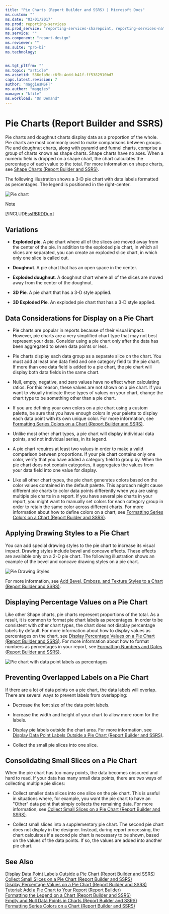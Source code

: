 ```yaml
---
title: "Pie Charts (Report Builder and SSRS) | Microsoft Docs"
ms.custom: ""
ms.date: "03/01/2017"
ms.prod: reporting-services
ms.prod_service: "reporting-services-sharepoint, reporting-services-native"
ms.service: ""
ms.component: "report-design"
ms.reviewer: ""
ms.suite: "pro-bi"
ms.technology: 


ms.tgt_pltfrm: ""
ms.topic: "article"
ms.assetid: 536efa9c-c6fb-4cdd-b41f-ff5382910bd7
caps.latest.revision: 7
author: "maggiesMSFT"
ms.author: "maggies"
manager: "kfile"
ms.workload: "On Demand"
---
```

# Pie Charts (Report Builder and SSRS)
  Pie charts and doughnut charts display data as a proportion of the whole. Pie charts are most commonly used to make comparisons between groups. Pie and doughnut charts, along with pyramid and funnel charts, comprise a group of charts known as shape charts. Shape charts have no axes. When a numeric field is dropped on a shape chart, the chart calculates the percentage of each value to the total. For more information on shape charts, see [Shape Charts &#40;Report Builder and SSRS&#41;](../../reporting-services/report-design/shape-charts-report-builder-and-ssrs.md).  
  
 The following illustration shows a 3-D pie chart with data labels formatted as percentages.  The legend is positioned in the right-center.  
  
 ![Pie chart](../../reporting-services/report-design/media/piechart.gif "Pie chart")  
  
> [!NOTE]  
>  [!INCLUDE[ssRBRDDup](../../includes/ssrbrddup-md.md)]  
  
## Variations  
  
-   **Exploded pie**. A pie chart where all of the slices are moved away from the center of the pie. In addition to the exploded pie chart, in which all slices are separated, you can create an exploded slice chart, in which only one slice is called out.  
  
-   **Doughnut**. A pie chart that has an open space in the center.  
  
-   **Exploded doughnut**. A doughnut chart where all of the slices are moved away from the center of the doughnut.  
  
-   **3D Pie**. A pie chart that has a 3-D style applied.  
  
-   **3D Exploded Pie**. An exploded pie chart that has a 3-D style applied.  
  
## Data Considerations for Display on a Pie Chart  
  
-   Pie charts are popular in reports because of their visual impact. However, pie charts are a very simplified chart type that may not best represent your data. Consider using a pie chart only after the data has been aggregated to seven data points or less.  
  
-   Pie charts display each data group as a separate slice on the chart. You must add at least one data field and one category field to the pie chart. If more than one data field is added to a pie chart, the pie chart will display both data fields in the same chart.  
  
-   Null, empty, negative, and zero values have no effect when calculating ratios. For this reason, these values are not shown on a pie chart. If you want to visually indicate these types of values on your chart, change the chart type to be something other than a pie chart.  
  
-   If you are defining your own colors on a pie chart using a custom palette, be sure that you have enough colors in your palette to display each data point with its own unique color. For more information, see [Formatting Series Colors on a Chart &#40;Report Builder and SSRS&#41;](../../reporting-services/report-design/formatting-series-colors-on-a-chart-report-builder-and-ssrs.md).  
  
-   Unlike most other chart types, a pie chart will display individual data points, and not individual series, in its legend.  
  
-   A pie chart requires at least two values in order to make a valid comparison between proportions. If your pie chart contains only one color, verify that you have added a category field to group by. When the pie chart does not contain categories, it aggregates the values from your data field into one value for display.  
  
-   Like all other chart types, the pie chart generates colors based on the color values contained in the default palette. This approach might cause different pie charts to color data points differently when you are using multiple pie charts in a report. If you have several pie charts in your report, you might want to manually set colors for each category group in order to retain the same color across different charts. For more information about how to define colors on a chart, see [Formatting Series Colors on a Chart &#40;Report Builder and SSRS&#41;](../../reporting-services/report-design/formatting-series-colors-on-a-chart-report-builder-and-ssrs.md).  
  
## Applying Drawing Styles to a Pie Chart  
 You can add special drawing styles to the pie chart to increase its visual impact. Drawing styles include bevel and concave effects. These effects are available only on a 2-D pie chart. The following illustration shows an example of the bevel and concave drawing styles on a pie chart.  
  
 ![Pie Drawing Styles](../../reporting-services/report-design/media/rs-piedrawingeffects-concave2.gif "Pie Drawing Styles")  
  
 For more information, see [Add Bevel, Emboss, and Texture Styles to a Chart &#40;Report Builder and SSRS&#41;](../../reporting-services/report-design/chart-effects-add-bevel-emboss-or-texture-report-builder.md).  
  
## Displaying Percentage Values on a Pie Chart  
 Like other Shape charts, pie charts represent proportions of the total. As a result, it is common to format pie chart labels as percentages. In order to be consistent with other chart types, the chart does not display percentage labels by default. For more information about how to display values as percentages on the chart, see [Display Percentage Values on a Pie Chart &#40;Report Builder and SSRS&#41;](../../reporting-services/report-design/display-percentage-values-on-a-pie-chart-report-builder-and-ssrs.md). For more information about how to format numbers as percentages in your report, see [Formatting Numbers and Dates &#40;Report Builder and SSRS&#41;](../../reporting-services/report-design/formatting-numbers-and-dates-report-builder-and-ssrs.md).  
  
 ![Pie chart with data point labels as percentages](../../reporting-services/report-design/media/rs-piechartpercentages.gif "Pie chart with data point labels as percentages")  
  
## Preventing Overlapped Labels on a Pie Chart  
 If there are a lot of data points on a pie chart, the data labels will overlap. There are several ways to prevent labels from overlapping:  
  
-   Decrease the font size of the data point labels.  
  
-   Increase the width and height of your chart to allow more room for the labels.  
  
-   Display pie labels outside the chart area. For more information, see [Display Data Point Labels Outside a Pie Chart &#40;Report Builder and SSRS&#41;](../../reporting-services/report-design/display-data-point-labels-outside-a-pie-chart-report-builder-and-ssrs.md).  
  
-   Collect the small pie slices into one slice.  
  
## Consolidating Small Slices on a Pie Chart  
 When the pie chart has too many points, the data becomes obscured and hard to read. If your data has many small data points, there are two ways of collecting multiple pie slices:  
  
-   Collect smaller data slices into one slice on the pie chart. This is useful in situations where, for example, you want the pie chart to have an "Other" data point that simply collects the remaining data. For more information, see [Collect Small Slices on a Pie Chart &#40;Report Builder and SSRS&#41;](../../reporting-services/report-design/collect-small-slices-on-a-pie-chart-report-builder-and-ssrs.md).  
  
-   Collect small slices into a supplementary pie chart. The second pie chart does not display in the designer. Instead, during report processing, the chart calculates if a second pie chart is necessary to be shown, based on the values of the data points. If so, the values are added into another pie chart.  
  
## See Also  
 [Display Data Point Labels Outside a Pie Chart &#40;Report Builder and SSRS&#41;](../../reporting-services/report-design/display-data-point-labels-outside-a-pie-chart-report-builder-and-ssrs.md)   
 [Collect Small Slices on a Pie Chart &#40;Report Builder and SSRS&#41;](../../reporting-services/report-design/collect-small-slices-on-a-pie-chart-report-builder-and-ssrs.md)   
 [Display Percentage Values on a Pie Chart &#40;Report Builder and SSRS&#41;](../../reporting-services/report-design/display-percentage-values-on-a-pie-chart-report-builder-and-ssrs.md)   
 [Tutorial: Add a Pie Chart to Your Report &#40;Report Builder&#41;](../../reporting-services/tutorial-add-a-pie-chart-to-your-report-report-builder.md)   
 [Formatting the Legend on a Chart &#40;Report Builder and SSRS&#41;](../../reporting-services/report-design/chart-legend-formatting-report-builder.md)   
 [Empty and Null Data Points in Charts &#40;Report Builder and SSRS&#41;](../../reporting-services/report-design/empty-and-null-data-points-in-charts-report-builder-and-ssrs.md)   
 [Formatting Series Colors on a Chart &#40;Report Builder and SSRS&#41;](../../reporting-services/report-design/formatting-series-colors-on-a-chart-report-builder-and-ssrs.md)  
  
  
